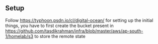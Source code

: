 ## Setup 

Follow https://typhoon.psdn.io/cl/digital-ocean/ for setting up the initial things, you have to first create the bucket present in 
https://github.com/tasdikrahman/infra/blob/master/aws/ap-south-1/homelab/s3 to store the remote state
